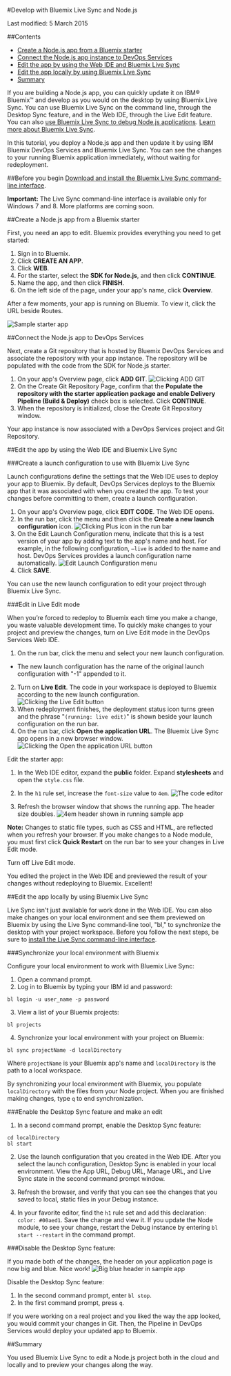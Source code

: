 #Develop with Bluemix Live Sync and Node.js

Last modified: 5 March 2015

##Contents
* [Create a Node.js app from a Bluemix starter](#create)
* [Connect the Node.js app instance to DevOps Services](#connect)
* [Edit the app by using the Web IDE and Bluemix Live Sync](#edit_ide)
* [Edit the app locally by using Bluemix Live Sync](#edit_local)
* [Summary](#summary)

If you are building a Node.js app, you can quickly update it on IBM® Bluemix™ and develop as you would on the desktop by using Bluemix Live Sync. You can use Bluemix Live Sync on the command line, through the Desktop Sync feature, and in the Web IDE, through the Live Edit feature. You can also [use Bluemix Live Sync to debug Node.js applications][2]. [Learn more about Bluemix Live Sync][4]. 

In this tutorial, you deploy a Node.js app and then update it by using IBM Bluemix DevOps Services and Bluemix Live Sync. You can see the changes to your running Bluemix application immediately, without waiting for redeployment.

##Before you begin 
[Download and install the Bluemix Live Sync command-line interface][1].

**Important:** The Live Sync command-line interface is available only for Windows 7 and 8. More platforms are coming soon.

<a name='create'></a>
##Create a Node.js app from a Bluemix starter

First, you need an app to edit. Bluemix provides everything you need to get started:

1. Sign in to Bluemix.
2. Click **CREATE AN APP**.
3. Click **WEB**.
4. For the starter, select the **SDK for Node.js**, and then click **CONTINUE**.
5. Name the app, and then click **FINISH**.
6. On the left side of the page, under your app's name, click **Overview**. 

After a few moments, your app is running on Bluemix. To view it, click the URL beside Routes.

![Sample starter app][14]

<a name='connect'></a>
##Connect the Node.js app to DevOps Services

Next, create a Git repository that is hosted by Bluemix DevOps Services and associate the repository with your app instance. The repository will be populated with the code from the SDK for Node.js starter.

1. On your app's Overview page, click **ADD GIT**.
![Clicking ADD GIT][6]
2. On the Create Git Repository Page, confirm that the **Populate the repository with the starter application package and enable Delivery Pipeline (Build & Deploy)** check box is selected. Click **CONTINUE**.
3. When the repository is initialized, close the Create Git Repository window. 

Your app instance is now associated with a DevOps Services project and Git Repository.

<a name='edit_ide'></a>
##Edit the app by using the Web IDE and Bluemix Live Sync

<a name='edit_ide_create'></a>
###Create a launch configuration to use with Bluemix Live Sync

Launch configurations define the settings that the Web IDE uses to deploy your app to Bluemix. By default, DevOps Services deploys to the Bluemix app that it was associated with when you created the app. To test your changes before committing to them, create a launch configuration.

1. On your app's Overview page, click **EDIT CODE**. The Web IDE opens. 
2. In the run bar, click the menu and then click the **Create a new launch configuration** icon.
![Clicking Plus icon in the run bar][7]
3. On the Edit Launch Configuration menu, indicate that this is a test version of your app by adding text to the app's name and host. For example, in the following configuration, `–live` is added to the name and host. DevOps Services provides a launch configuration name automatically.
![Edit Launch Configuration menu][8]
4. Click **SAVE**. 

You can use the new launch configuration to edit your project through Bluemix Live Sync.

<a name='edit_ide_live'></a>
###Edit in Live Edit mode

When you’re forced to redeploy to Bluemix each time you make a change, you waste valuable development time. To quickly make changes to your project and preview the changes, turn on Live Edit mode in the DevOps Services Web IDE.

1. On the run bar, click the menu and select your new launch configuration.
  * The new launch configuration has the name of the original launch configuration with "-1" appended to it.
2. Turn on **Live Edit**. The code in your workspace is deployed to Bluemix according to the new launch configuration.
![Clicking the Live Edit button][9]
3. When redeployment finishes, the deployment status icon turns green and the phrase "`(running: live edit)`" is shown beside your launch configuration on the run bar.
4. On the run bar, click **Open the application URL**. The Bluemix Live Sync app opens in a new browser window.
![Clicking the Open the application URL button][10]

Edit the starter app:

1. In the Web IDE editor, expand the **public** folder. Expand **stylesheets** and open the `style.css` file.

2. In the `h1` rule set, increase the `font-size` value to `4em`.
![The code editor][11]

3. Refresh the browser window that shows the running app. The header size doubles.
![4em header shown in running sample app][12]

**Note:** Changes to static file types, such as CSS and HTML, are reflected when you refresh your browser. If you make changes to a Node module, you must first click **Quick Restart** on the run bar to see your changes in Live Edit mode.

Turn off Live Edit mode.

You edited the project in the Web IDE and previewed the result of your changes without redeploying to Bluemix. Excellent!

<a name='edit_local'></a>
##Edit the app locally by using Bluemix Live Sync

Live Sync isn't just available for work done in the Web IDE. You can also make changes on your local environment and see them previewed on Bluemix by using the Live Sync command-line tool, "bl," to synchronize the desktop with your project workspace. Before you follow the next steps, be sure to [install the Live Sync command-line interface][1].

<a name='edit_local_download'></a>
###Synchronize your local environment with Bluemix

Configure your local environment to work with Bluemix Live Sync:

1. Open a command prompt.
2. Log in to Bluemix by typing your IBM id and password:
```
bl login -u user_name -p password
```
3. View a list of your Bluemix projects: 
```
bl projects
```
4. Synchronize your local environment with your project on Bluemix:
```
bl sync projectName -d localDirectory
```

Where `projectName` is your Bluemix app's name and `localDirectory` is the path to a local workspace.

By synchronizing your local environment with Bluemix, you populate `localDirectory` with the files from your Node project. When you are finished making changes, type `q` to end synchronization.

###Enable the Desktop Sync feature and make an edit

1. In a second command prompt, enable the Desktop Sync feature:
```
cd localDirectory
bl start
```
2. Use the launch configuration that you created in the Web IDE. After you select the launch configuration, Desktop Sync is enabled in your local environment. View the App URL, Debug URL, Manage URL, and Live Sync state in the second command prompt window.

3. Refresh the browser, and verify that you can see the changes that you saved to local, static files in your Debug instance. 

4. In your favorite editor, find the `h1` rule set and add this declaration: `color: #00aed1`. Save the change and view it. If you update the Node module, to see your change, restart the Debug instance by entering `bl start --restart` in the command prompt.

###Disable the Desktop Sync feature:

If you made both of the changes, the header on your application page is now big and blue. Nice work!
![Big blue header in sample app][13]

Disable the Desktop Sync feature:
1. In the second command prompt, enter `bl stop`.
2. In the first command prompt, press `q`.

If you were working on a real project and you liked the way the app looked, you would commit your changes in Git. Then, the Pipeline in DevOps Services would deploy your updated app to Bluemix.

<a name='summary'></a>
##Summary

You used Bluemix Live Sync to edit a Node.js project both in the cloud and locally and to preview your changes along the way.

[1]: https://jazz.net/pub/bluemixlive/blive_setup.msi 
[2]: https://www.ng.bluemix.net/docs/#manageapps/bluemixlive.html#bluemixlivedebugger
[3]: https://console.ng.bluemix.net/
[4]: https://www.ng.bluemix.net/docs/#manageapps/bluemixlive.html
[5]: /tutorials/livesync/images/default_h1.png
[6]: /tutorials/livesync/images/add_git.png
[7]: /tutorials/livesync/images/run_plus.png
[8]: /tutorials/livesync/images/edit_lc.png
[9]: /tutorials/livesync/images/click_live_edit.png
[10]: /tutorials/livesync/images/click_open_url.png
[11]: /tutorials/livesync/images/editor.png
[12]: /tutorials/livesync/images/4em_h1.png
[13]: /tutorials/livesync/images/big_blue_h1.png
[14]: /tutorials/livesync/images/default_h1.png
[15]: /tutorials/livesync/images/click_play.png
